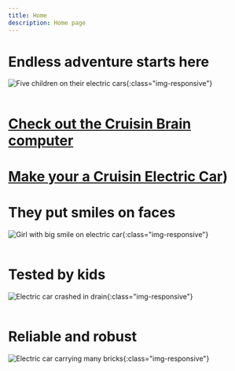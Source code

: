 ```yaml
---
title: Home
description: Home page
---
```


# Endless adventure starts here

![Five children on their electric cars](/five-kids-and-cars.jpg){:class="img-responsive"}
<br/><br/>


# [Check out the Cruisin Brain computer](/cruisin-brain/index.md)

# [Make your a Cruisin Electric Car](/diy/index.md))

# They put smiles on faces
![Girl with big smile on electric car](/sophie-birthday.jpg){:class="img-responsive"}
<br/><br/>

# Tested by kids
![Electric car crashed in drain](/ethan-crash-drain.jpg){:class="img-responsive"}
<br/><br/>

# Reliable and robust
![Electric car carrying many bricks](/ethan-bricks.jpg){:class="img-responsive"}
